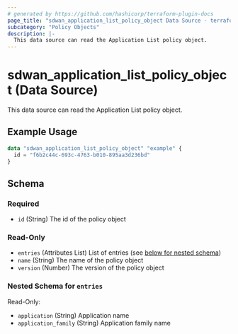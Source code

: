 ```yaml
---
# generated by https://github.com/hashicorp/terraform-plugin-docs
page_title: "sdwan_application_list_policy_object Data Source - terraform-provider-sdwan"
subcategory: "Policy Objects"
description: |-
  This data source can read the Application List policy object.
---
```


# sdwan_application_list_policy_object (Data Source)

This data source can read the Application List policy object.

## Example Usage

```terraform
data "sdwan_application_list_policy_object" "example" {
  id = "f6b2c44c-693c-4763-b010-895aa3d236bd"
}
```

<!-- schema generated by tfplugindocs -->
## Schema

### Required

- `id` (String) The id of the policy object

### Read-Only

- `entries` (Attributes List) List of entries (see [below for nested schema](#nestedatt--entries))
- `name` (String) The name of the policy object
- `version` (Number) The version of the policy object

<a id="nestedatt--entries"></a>
### Nested Schema for `entries`

Read-Only:

- `application` (String) Application name
- `application_family` (String) Application family name


